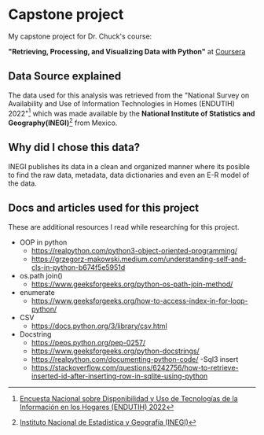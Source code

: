 # Capstone project
My capstone project for Dr. Chuck's course:

**"Retrieving, Processing, and Visualizing Data with Python"** at [Coursera](https://www.coursera.org/learn/python-data-visualization/home/info)

## Data Source explained
The data used for this analysis was retrieved from the "National Survey on Availability and Use of Information Technologies in Homes (ENDUTIH) 2022"[^1] which was made available by the **National Institute of Statistics and Geography(INEGI)**[^2] from Mexico. 

## Why did I chose this data?
INEGI publishes its data in a clean and organized manner where its posible to find the raw data, metadata, data dictionaries and even an E-R model of the data. 





## Docs and articles used for this project
These are additional resources I read while researching for this project. 
- OOP in python
    - https://realpython.com/python3-object-oriented-programming/
    - https://grzegorz-makowski.medium.com/understanding-self-and-cls-in-python-b674f5e5951d
- os.path join()
    - https://www.geeksforgeeks.org/python-os-path-join-method/
- enumerate
    - https://www.geeksforgeeks.org/how-to-access-index-in-for-loop-python/
- CSV
    - https://docs.python.org/3/library/csv.html
- Docstring 
    - https://peps.python.org/pep-0257/
    - https://www.geeksforgeeks.org/python-docstrings/
    - https://realpython.com/documenting-python-code/
-Sql3 insert
    - https://stackoverflow.com/questions/6242756/how-to-retrieve-inserted-id-after-inserting-row-in-sqlite-using-python

[^1]: [Encuesta Nacional sobre Disponibilidad y Uso de Tecnologías de la Información en los Hogares (ENDUTIH) 2022](https://www.inegi.org.mx/programas/dutih/2022/)

[^2]: [Instituto Nacional de Estadística y Geografía (INEGI)](https://www.inegi.org.mx/default.html) 



